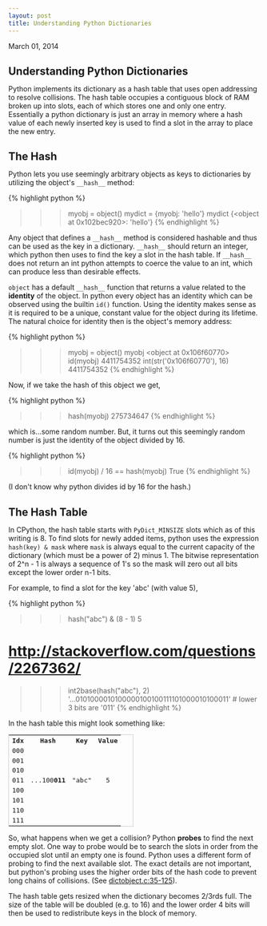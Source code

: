 ```yaml
---
layout: post
title: Understanding Python Dictionaries
---
```


<span class="meta">March 01, 2014</span>

<style>
h2.sectionTitle {
    margin-bottom: 10px;
}
#post ul {
    margin-left: 20px;
}
</style>

<h2 class="sectionTitle">Understanding Python Dictionaries</h2>

Python implements its dictionary as a hash table that uses open addressing to
resolve collisions.  The hash table occupies a contiguous block of RAM broken up
into slots, each of which stores one and only one entry.  Essentially a python
dictionary is just an array in memory where a hash value of each newly inserted key is
used to find a slot in the array to place the new entry.

<h2 class="sectionTitle">The Hash</h2>

Python lets you use seemingly arbitrary objects as keys to dictionaries by
utilizing the object's ``__hash__`` method:

{% highlight python %}
>>> myobj = object()
>>> mydict = {myobj: 'hello'}
>>> mydict
{<object at 0x102bec920>: 'hello'}
{% endhighlight %}

Any object that defines a ``__hash__`` method is considered hashable and thus
can be used as the key in a dictionary.  ``__hash__`` should return an integer,
which python then uses to find the key a slot in the hash table.
If ``__hash__`` does not return an int python attempts to coerce the value to
an int, which can produce less than desirable effects.

``object`` has a default ``__hash__`` function that returns a value
related to the __identity__ of the object.  In python every object has an identity
which can be observed using the builtin ``id()`` function.  Using the identity
makes sense as it is required to be a unique, constant value for the object during
its lifetime.  The natural choice for identity then is the object's
memory address:

{% highlight python %}
>>> myobj = object()
>>> myobj
<object at 0x106f60770>
>>> id(myobj)
4411754352
>>> int(str('0x106f60770'), 16)
4411754352
{% endhighlight %}

Now, if we take the hash of this object we get,

{% highlight python %}
>>> hash(myobj)
275734647
{% endhighlight %}

which is...some random number.  But, it turns out this seemingly random number is
just the identity of the object divided by 16.

{% highlight python %}
>>> id(myobj) / 16 == hash(myobj)
True
{% endhighlight %}

(I don't know why python divides id by 16 for the hash.)

<h2 class="sectionTitle">The Hash Table</h2>

In CPython, the hash table starts with ``PyDict_MINSIZE`` slots which
as of this writing is 8.  To find slots for newly added items, python uses the
expression ``hash(key) & mask`` where ``mask`` is always equal to the current capacity
of the dictionary (which must be a power of 2) minus 1.  The bitwise representation
of 2^n - 1 is always a sequence of 1's so the mask will zero out all bits except
the lower order n-1 bits.

For example, to find a slot for the key 'abc' (with value 5),

{% highlight python %}
>>> hash("abc") & (8 - 1)
5
# http://stackoverflow.com/questions/2267362/
>>> int2base(hash("abc"), 2)
'...0101000010100000100100111101000010100011' # lower 3 bits are '011'
{% endhighlight %}

In the hash table this might look something like:

<table style="width:250px; font-family:monospace; border: 1px solid #ccc; text-align: center;">
    <tr>
        <th>Idx</th>
        <th>Hash</th>
        <th>Key</th>
        <th>Value</th>
    </tr>
    <tr>
        <td>000</td>
        <td></td>
        <td></td>
        <td></td>
    </tr>
    <tr>
        <td>001</td>
        <td></td>
        <td></td>
        <td></td>
    </tr>
    <tr>
        <td>010</td>
        <td></td>
        <td></td>
        <td></td>
    </tr>
    <tr>
        <td>011</td>
        <td>...100<b>011</b></td>
        <td>"abc"</td>
        <td>5</td>
    </tr>
    <tr>
        <td>100</td>
        <td></td>
        <td></td>
        <td></td>
    </tr>
    <tr>
        <td>101</td>
        <td></td>
        <td></td>
        <td></td>
    </tr>
    <tr>
        <td>110</td>
        <td></td>
        <td></td>
        <td></td>
    </tr>
    <tr>
        <td>111</td>
        <td></td>
        <td></td>
        <td></td>
    </tr>
</table>

So, what happens when we get a collision?  Python __probes__ to find the next
empty slot.  One way to probe would be to search the slots in order from the
occupied slot until an empty one is found.  Python uses a different form of probing
to find the next available slot.  The exact details are not important, but python's
probing uses the higher order bits of the hash code to
prevent long chains of collisions.
(See [dictobject.c:35-125](http://hg.python.org/cpython/file/52f68c95e025/Objects/dictobject.c)).

The hash table gets resized when the dictionary becomes 2/3rds full.  The size of
the table will be doubled (e.g. to 16) and the lower order 4 bits will then
be used to redistribute keys in the block of memory.





